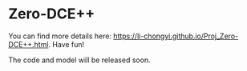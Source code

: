 # Zero-DCE++

You can find more details here: https://li-chongyi.github.io/Proj_Zero-DCE++.html. Have fun!

The code and model will be released soon.
